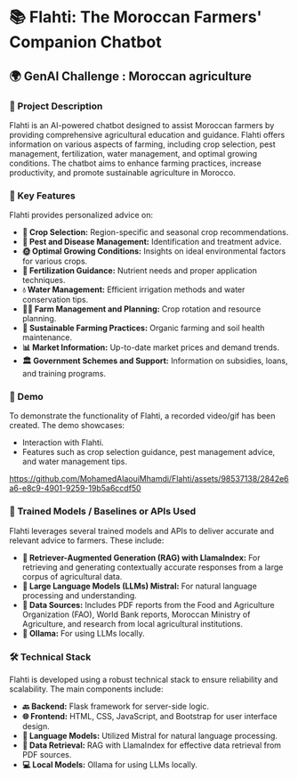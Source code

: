 # 📚 Flahti: The Moroccan Farmers' Companion Chatbot

## 🌍 GenAI Challenge : Moroccan agriculture
### 📖 Project Description
Flahti is an AI-powered chatbot designed to assist Moroccan farmers by providing comprehensive agricultural education and guidance. Flahti offers information on various aspects of farming, including crop selection, pest management, fertilization, water management, and optimal growing conditions. The chatbot aims to enhance farming practices, increase productivity, and promote sustainable agriculture in Morocco.

### 🌿 Key Features
Flahti provides personalized advice on:

- **🌾 Crop Selection:** Region-specific and seasonal crop recommendations.
- **🐛 Pest and Disease Management:** Identification and treatment advice.
- **🌞 Optimal Growing Conditions:** Insights on ideal environmental factors for various crops.
- **🌱 Fertilization Guidance:** Nutrient needs and proper application techniques.
- **💧 Water Management:** Efficient irrigation methods and water conservation tips.
- **🧑‍🌾 Farm Management and Planning:** Crop rotation and resource planning.
- **🌱 Sustainable Farming Practices:** Organic farming and soil health maintenance.
- **📊 Market Information:** Up-to-date market prices and demand trends.
- **🏛️ Government Schemes and Support:** Information on subsidies, loans, and training programs.


### 🎥 Demo
To demonstrate the functionality of Flahti, a recorded video/gif has been created. The demo showcases:

- Interaction with Flahti.
- Features such as crop selection guidance, pest management advice, and water management tips.

https://github.com/MohamedAlaouiMhamdi/Flahti/assets/98537138/2842e6a6-e8c9-4901-9259-19b5a6ccdf50



### 🤖 Trained Models / Baselines or APIs Used
Flahti leverages several trained models and APIs to deliver accurate and relevant advice to farmers. These include:

- **📝 Retriever-Augmented Generation (RAG) with LlamaIndex:** For retrieving and generating contextually accurate responses from a large corpus of agricultural data.
- **🧠 Large Language Models (LLMs) Mistral:** For natural language processing and understanding.
- **📄 Data Sources:** Includes PDF reports from the Food and Agriculture Organization (FAO), World Bank reports, Moroccan Ministry of Agriculture, and research from local agricultural institutions.
- **🦙 Ollama:** For using LLMs locally.



### 🛠️ Technical Stack
Flahti is developed using a robust technical stack to ensure reliability and scalability. The main components include:

- **🔙 Backend:** Flask framework for server-side logic.
- **🌐 Frontend:** HTML, CSS, JavaScript, and Bootstrap for user interface design.
- **🧠 Language Models:** Utilized Mistral for natural language processing.
- **📄 Data Retrieval:** RAG with LlamaIndex for effective data retrieval from PDF sources.
- **💻 Local Models:** Ollama for using LLMs locally.

